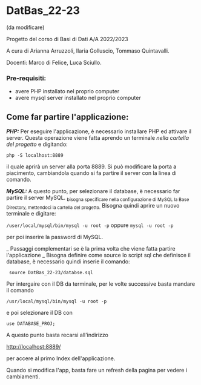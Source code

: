 # DatBas_22-23

(da modificare)

Progetto del corso di Basi di Dati A/A 2022/2023

A cura di Arianna Arruzzoli, Ilaria Golluscio, Tommaso Quintavalli.

Docenti: Marco di Felice, Luca Sciullo.

### Pre-requisiti:
- avere PHP installato nel proprio computer
- avere mysql server installato nel proprio computer

## Come far partire l'applicazione:
***PHP:***
Per eseguire l'applicazione, è necessario installare PHP ed attivare il server. Questa operazione
viene fatta aprendo un terminale *nella cartella del progetto* e digitando:

``` php -S localhost:8889 ```

il quale aprirà un server alla porta 8889. Si può modificare la porta a piacimento, cambiandola quando si fa partire il server con la linea di comando.

***MySQL:***
A questo punto, per selezionare il database, è necessario far partire il server MySQL.
<sub>bisogna specificare nella configurazione di MySQL la Base Directory, mettendoci la cartella del progetto.</sub>
Bisogna quindi aprire un nuovo terminale e digitare:

```/user/local/mysql/bin/mysql -u root -p```
oppure
```mysql -u root -p```

per poi inserire la password di MySQL.

_ Passaggi complementari se è la prima volta che viene fatta partire l'applicazione _
Bisogna definire come source lo script sql che definisce il database, è necessario quindi inserie il comando:


``` source DatBas_22-23/databse.sql```


Per intergaire con il DB da terminale, per le volte successive basta mandare il comando

```/usr/local/mysql/bin/mysql -u root -p```

e poi selezionare il DB con

```use DATABASE_PROJ;```

A questo punto basta recarsi all'indirizzo

[http://localhost:8889/](http://localhost:8889/)

per accere al primo Index dell'applicazione.

Quando si modifica l'app, basta fare un refresh della pagina per vedere i cambiamenti.

